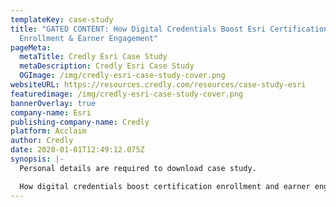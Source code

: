 ```yaml
---
templateKey: case-study
title: "GATED CONTENT: How Digital Credentials Boost Esri Certification
  Enrollment & Earner Engagement"
pageMeta:
  metaTitle: Credly Esri Case Study
  metaDescription: Credly Esri Case Study
  OGImage: /img/credly-esri-case-study-cover.png
websiteURL: https://resources.credly.com/resources/case-study-esri
featuredimage: /img/credly-esri-case-study-cover.png
bannerOverlay: true
company-name: Esri
publishing-company-name: Credly
platform: Acclaim
author: Credly
date: 2020-01-01T12:49:12.075Z
synopsis: |-
  Personal details are required to download case study. 

  How digital credentials boost certification enrollment and earner engagement.
---
```

